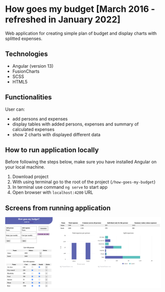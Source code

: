 # How goes my budget [March 2016 - refreshed in January 2022]

Web application for creating simple plan of budget and display charts with splitted expenses.

## Technologies
  - Angular (version 13)
  - FusionCharts
  - SCSS
  - HTML5

## Functionalities
User can:
- add persons and expenses
- display tables with added persons, expenses and summary of calculated expenses
- show 2 charts with displayed different data

## How to run application locally
Before following the steps below, make sure you have installed Angular on your local machine.

1. Download project 
2. With using terminal go to the root of the project (`/how-goes-my-budget`)
3. In terminal use command `ng serve` to start app
5. Open browser with `localhost:4200` URL

## Screens from running application
![Demo page with some test data](https://github.com/palprz/how-goes-my-budget/blob/master/demo.png)